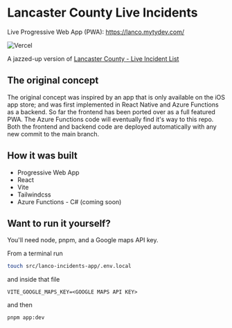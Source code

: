 # Lancaster County Live Incidents

Live Progressive Web App (PWA): <https://lanco.mytydev.com/>

![Vercel](https://vercelbadge.vercel.app/api/myty/lanco-live-incidents)

A jazzed-up version of [Lancaster County - Live Incident List](https://www.lcwc911.us/live-incident-list)

## The original concept

The original concept was inspired by an app that is only available on the iOS app store; and was first implemented in React Native and Azure Functions as a backend. So far the frontend has been ported over as a full featured PWA. The Azure Functions code will eventually find it's way to this repo. Both the frontend and backend code are deployed automatically with any new commit to the main branch.

## How it was built

-   Progressive Web App
-   React
-   Vite
-   Tailwindcss
-   Azure Functions - C# (coming soon)

## Want to run it yourself?

You'll need node, pnpm, and a Google maps API key.

From a terminal run

```bash
touch src/lanco-incidents-app/.env.local
```

and inside that file

```plain
VITE_GOOGLE_MAPS_KEY=<GOOGLE MAPS API KEY>
```

and then

```bash
pnpm app:dev
```
